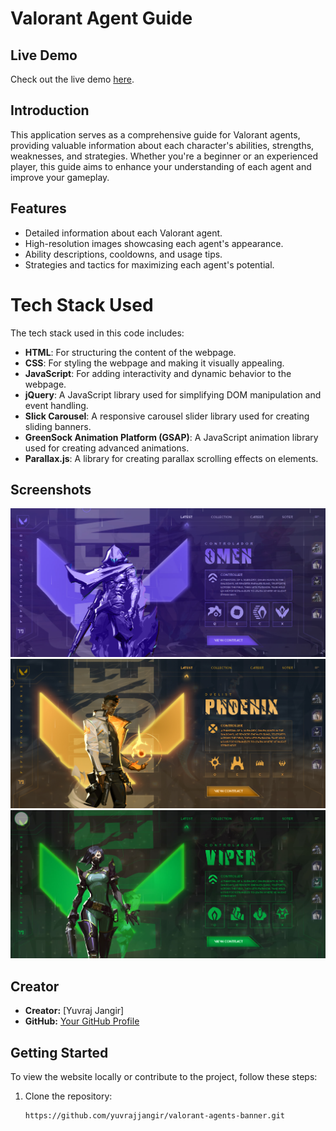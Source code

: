 # Valorant Agent Guide

## Live Demo

Check out the live demo [here](https://valorant-agents-banner.vercel.app/).

## Introduction
This application serves as a comprehensive guide for Valorant agents, providing valuable information about each character's abilities, strengths, weaknesses, and strategies. Whether you're a beginner or an experienced player, this guide aims to enhance your understanding of each agent and improve your gameplay.

## Features
- Detailed information about each Valorant agent.
- High-resolution images showcasing each agent's appearance.
- Ability descriptions, cooldowns, and usage tips.
- Strategies and tactics for maximizing each agent's potential.

# Tech Stack Used

The tech stack used in this code includes:

- **HTML**: For structuring the content of the webpage.
- **CSS**: For styling the webpage and making it visually appealing.
- **JavaScript**: For adding interactivity and dynamic behavior to the webpage.
- **jQuery**: A JavaScript library used for simplifying DOM manipulation and event handling.
- **Slick Carousel**: A responsive carousel slider library used for creating sliding banners.
- **GreenSock Animation Platform (GSAP)**: A JavaScript animation library used for creating advanced animations.
- **Parallax.js**: A library for creating parallax scrolling effects on elements.

## Screenshots
![Agent Banner](https://github.com/yuvrajjangir/valorant-agents-banner/blob/main/Images/Screenshot%202024-03-03%20160041.png)
![Agent Selection](https://github.com/yuvrajjangir/valorant-agents-banner/blob/main/Images/Screenshot%202024-03-03%20160050.png)
![Ability Details](https://github.com/yuvrajjangir/valorant-agents-banner/blob/main/Images/Screenshot%202024-03-03%20160103.png)


## Creator

- **Creator:** [Yuvraj Jangir]
- **GitHub:** [Your GitHub Profile](https://github.com/yuvrajjangir)

## Getting Started

To view the website locally or contribute to the project, follow these steps:

1. Clone the repository:

   ```bash
   https://github.com/yuvrajjangir/valorant-agents-banner.git
